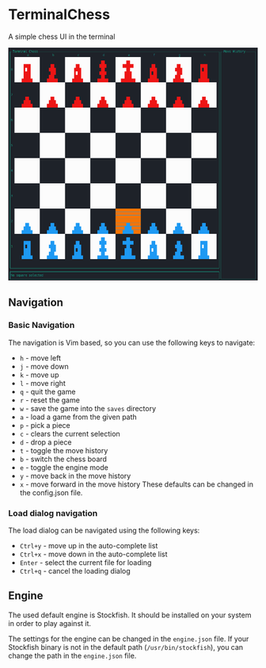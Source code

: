 # TerminalChess

A simple chess UI in the terminal

![Chess board](./images/GUI.gif)

## Navigation

### Basic Navigation

The navigation is Vim based, so you can use the following keys to navigate:

- `h` - move left
- `j` - move down
- `k` - move up
- `l` - move right
- `q` - quit the game
- `r` - reset the game
- `w` - save the game into the `saves` directory
- `a` - load a game from the given path
- `p` - pick a piece
- `c` - clears the current selection
- `d` - drop a piece
- `t` - toggle the move history
- `b` - switch the chess board
- `e` - toggle the engine mode
- `y` - move back in the move history
- `x` - move forward in the move history
These defaults can be changed in the config.json file.

### Load dialog navigation

The load dialog can be navigated using the following keys:

- `Ctrl+y` - move up in the auto-complete list
- `Ctrl+x` - move down in the auto-complete list
- `Enter` - select the current file for loading
- `Ctrl+q` - cancel the loading dialog

## Engine

The used default engine is Stockfish. It should be installed on your system in
order to play against it.

The settings for the engine can be changed in the `engine.json` file. If your
Stockfish binary is not in the default path (`/usr/bin/stockfish`), you can
change the path in the `engine.json` file.
